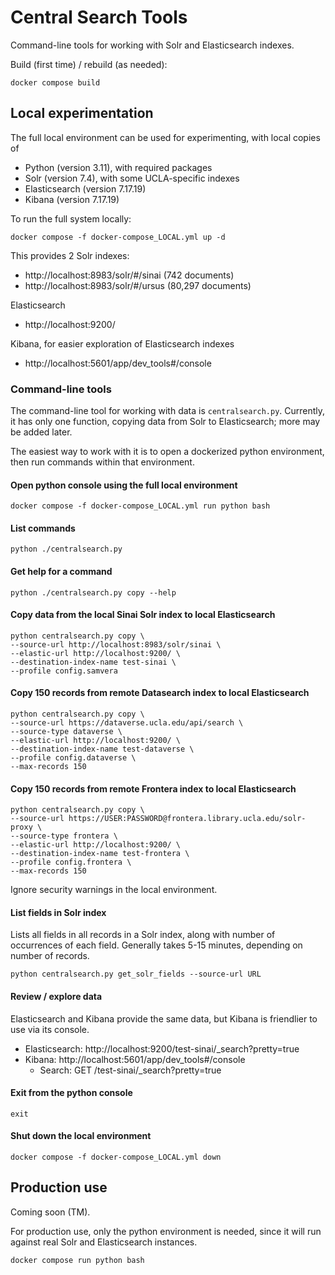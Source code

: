 # Central Search Tools

Command-line tools for working with Solr and Elasticsearch indexes.

Build (first time) / rebuild (as needed):

`docker compose build`

## Local experimentation

The full local environment can be used for experimenting, with local copies of
* Python (version 3.11), with required packages
* Solr (version 7.4), with some UCLA-specific indexes
* Elasticsearch (version 7.17.19)
* Kibana (version 7.17.19)

To run the full system locally:

`docker compose -f docker-compose_LOCAL.yml up -d`

This provides 2 Solr indexes:
* http://localhost:8983/solr/#/sinai (742 documents)
* http://localhost:8983/solr/#/ursus (80,297 documents)

Elasticsearch
* http://localhost:9200/

Kibana, for easier exploration of Elasticsearch indexes
* http://localhost:5601/app/dev_tools#/console

### Command-line tools

The command-line tool for working with data is `centralsearch.py`.  Currently, it has only
one function, copying data from Solr to Elasticsearch; more may be added later.

The easiest way to work with it is to open a dockerized python environment,
then run commands within that environment.

#### Open python console using the full local environment

`docker compose -f docker-compose_LOCAL.yml run python bash`

#### List commands

`python ./centralsearch.py`

#### Get help for a command

`python ./centralsearch.py copy --help`

#### Copy data from the local Sinai Solr index to local Elasticsearch
```
python centralsearch.py copy \
--source-url http://localhost:8983/solr/sinai \
--elastic-url http://localhost:9200/ \
--destination-index-name test-sinai \
--profile config.samvera
```

#### Copy 150 records from remote Datasearch index to local Elasticsearch
```
python centralsearch.py copy \
--source-url https://dataverse.ucla.edu/api/search \
--source-type dataverse \
--elastic-url http://localhost:9200/ \
--destination-index-name test-dataverse \
--profile config.dataverse \
--max-records 150
```

#### Copy 150 records from remote Frontera index to local Elasticsearch
```
python centralsearch.py copy \
--source-url https://USER:PASSWORD@frontera.library.ucla.edu/solr-proxy \
--source-type frontera \
--elastic-url http://localhost:9200/ \
--destination-index-name test-frontera \
--profile config.frontera \
--max-records 150
```

Ignore security warnings in the local environment.

#### List fields in Solr index
Lists all fields in all records in a Solr index, along with number of occurrences of each field.
Generally takes 5-15 minutes, depending on number of records.
```
python centralsearch.py get_solr_fields --source-url URL
```

#### Review / explore data

Elasticsearch and Kibana provide the same data, but Kibana is friendlier to use via its console.

* Elasticsearch: http://localhost:9200/test-sinai/_search?pretty=true
* Kibana: http://localhost:5601/app/dev_tools#/console
  * Search: GET /test-sinai/_search?pretty=true

#### Exit from the python console

`exit`

#### Shut down the local environment

`docker compose -f docker-compose_LOCAL.yml down`

## Production use

Coming soon (TM).

For production use, only the python environment is needed, since it will run against real Solr and Elasticsearch instances.

`docker compose run python bash`
